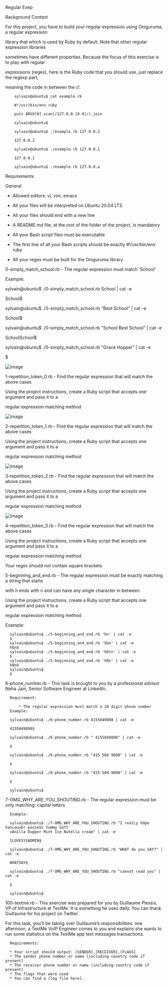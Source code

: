 Regular Exep

Background Context


For this project, you have to build your regular expression using Oniguruma, a regular expression 

library that which is used by Ruby by default. Note that other regular expression libraries 

sometimes have different properties. Because the focus of this exercise is to play with regular 

expressions (regex), here is the Ruby code that you should use, just replace the regexp part,

meaning the code in between the //:

        sylvain@ubuntu$ cat example.rb
        
        #!/usr/bin/env ruby
        
        puts ARGV[0].scan(/127.0.0.[0-9]/).join
        
        sylvain@ubuntu$
        
        sylvain@ubuntu$ ./example.rb 127.0.0.2
        
        127.0.0.2
        
        sylvain@ubuntu$ ./example.rb 127.0.0.1
        
        127.0.0.1
        
        sylvain@ubuntu$ ./example.rb 127.0.0.a


Requirements

General

  * Allowed editors: vi, vim, emacs

  * All your files will be interpreted on Ubuntu 20.04 LTS

  * All your files should end with a new line

  * A README.md file, at the root of the folder of the project, is mandatory

  * All your Bash script files must be executable

  * The first line of all your Bash scripts should be exactly #!/usr/bin/env ruby

  * All your regex must be built for the Oniguruma library


0-simply_match_school.rb - The regular expression must match 'School'

Example:

  sylvain@ubuntu$ ./0-simply_match_school.rb School | cat -e
  
  School$
  
  sylvain@ubuntu$ ./0-simply_match_school.rb "Best School" | cat -e
  
  School$
  
  sylvain@ubuntu$ ./0-simply_match_school.rb "School Best School" | cat -e
  
  SchoolSchool$
  
  sylvain@ubuntu$ ./0-simply_match_school.rb "Grace Hopper" | cat -e
  
  $
  
![image](https://user-images.githubusercontent.com/99422296/181104417-f9858c1a-4c79-43d1-ab96-b44f62e8a48a.png)


1-repetition_token_0.rb - Find the regular expression that will match the above cases

Using the project instructions, create a Ruby script that accepts one argument and pass it to a 

regular expression matching method


![image](https://user-images.githubusercontent.com/99422296/181104727-f857f6c6-70f5-44e6-896e-3bfa767a3e22.png)

2-repetition_token_1.rb - Find the regular expression that will match the above cases

Using the project instructions, create a Ruby script that accepts one argument and pass it to a 

regular expression matching method


![image](https://user-images.githubusercontent.com/99422296/181104934-7391b371-88ae-4eba-8f52-24ffc956f481.png)

3-repetition_token_2.rb - Find the regular expression that will match the above cases

Using the project instructions, create a Ruby script that accepts one argument and pass it to a 

regular expression matching method

![image](https://user-images.githubusercontent.com/99422296/181105064-d63d8bd0-c7c9-4a7c-9d17-2f7477ff974e.png)

4-repetition_token_3.rb - Find the regular expression that will match the above cases

Using the project instructions, create a Ruby script that accepts one argument and pass it to a 

regular expression matching method

Your regex should not contain square brackets


5-beginning_and_end.rb - The regular expression must be exactly matching a string that starts 

with h ends with n and can have any single character in between

Using the project instructions, create a Ruby script that accepts one argument and pass it to a 

regular expression matching method

  Example:

      sylvain@ubuntu$ ./5-beginning_and_end.rb 'hn' | cat -e
      $
      sylvain@ubuntu$ ./5-beginning_and_end.rb 'hbn' | cat -e
      hbn$
      sylvain@ubuntu$ ./5-beginning_and_end.rb 'hbtn' | cat -e
      $
      sylvain@ubuntu$ ./5-beginning_and_end.rb 'h8n' | cat -e
      h8n$
      sylvain@ubuntu$
      $


6-phone_number.rb - This task is brought to you by a professional advisor Neha Jain, Senior Software Engineer at LinkedIn.

      Requirement:

          * The regular expression must match a 10 digit phone number
      Example:

      sylvain@ubuntu$ ./6-phone_number.rb 4155049898 | cat -e
      
      4155049898$
      
      sylvain@ubuntu$ ./6-phone_number.rb " 4155049898" | cat -e
      
      $
      
      sylvain@ubuntu$ ./6-phone_number.rb "415 504 9898" | cat -e
      
      $
      
      sylvain@ubuntu$ ./6-phone_number.rb "415-504-9898" | cat -e
      
      $
      
      sylvain@ubuntu$


7-OMG_WHY_ARE_YOU_SHOUTING.rb - The regular expression must be only matching: capital letters

      Example:

      sylvain@ubuntu$ ./7-OMG_WHY_ARE_YOU_SHOUTING.rb "I realLy hOpe VancouvEr posseSs Yummy Soft       
      vAnilla Dupper Mint Ice Nutella cream" | cat -e
      
      ILOVESYSADMIN$
      
      sylvain@ubuntu$ ./7-OMG_WHY_ARE_YOU_SHOUTING.rb "WHAT do you SAY?" | cat -e
      
      WHATSAY$
      
      sylvain@ubuntu$ ./7-OMG_WHY_ARE_YOU_SHOUTING.rb "cannot read you" | cat -e
      
      $
      
      sylvain@ubuntu$


100-textme.rb - This exercise was prepared for you by Guillaume Plessis, VP of Infrastructure at TextMe. It is something he uses daily. You can thank Guillaume for his project on Twitter.

For this task, you’ll be taking over Guillaume’s responsibilities: one afternoon, a TextMe VoIP Engineer comes to you and explains she wants to run some statistics on the TextMe app text messages transactions.

      Requirements:

      * Your script should output: [SENDER],[RECEIVER],[FLAGS]
      * The sender phone number or name (including country code if present)
      * The receiver phone number or name (including country code if present)
      * The flags that were used
      * You can find a [log file here].

